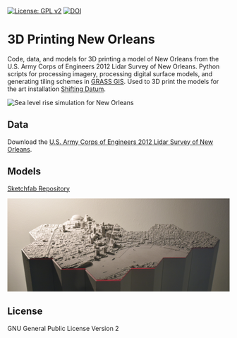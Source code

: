 [![License: GPL v2](https://img.shields.io/badge/License-GPL%20v2-blue.svg)](https://www.gnu.org/licenses/old-licenses/gpl-2.0.en.html)
[![DOI](https://zenodo.org/badge/189621151.svg)](https://zenodo.org/badge/latestdoi/189621151)

# 3D Printing New Orleans
Code, data, and models for 3D printing a model of New Orleans
from the U.S. Army Corps of Engineers 2012 Lidar Survey of New Orleans.
Python scripts
for processing imagery, processing digital surface models, and
generating tiling schemes
in [GRASS GIS](https://grass.osgeo.org/).
Used to 3D print the models for the art installation
[Shifting Datum](http://baharmon.github.io/project/shifting-datum).

![Sea level rise simulation for New Orleans](/images/shaded_sea_level_rise.gif)

## Data
Download the
[U.S. Army Corps of Engineers 2012 Lidar Survey of New Orleans](https://noaa-nos-coastal-lidar-pds.s3.amazonaws.com/laz/geoid18/6350/index.html).

## Models
[Sketchfab Repository](https://skfb.ly/6KSUo)

![3D printed model of New Orleans](/images/shifting-datum-1-1.jpg)

## License
GNU General Public License Version 2
